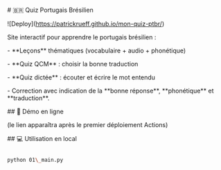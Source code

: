 \# 🇧🇷 Quiz Portugais Brésilien



!\[Deploy](https://patrickrueff.github.io/mon-quiz-ptbr/)



Site interactif pour apprendre le portugais brésilien :

\- \*\*Leçons\*\* thématiques (vocabulaire + audio + phonétique)

\- \*\*Quiz QCM\*\* : choisir la bonne traduction

\- \*\*Quiz dictée\*\* : écouter et écrire le mot entendu

\- Correction avec indication de la \*\*bonne réponse\*\*, \*\*phonétique\*\* et \*\*traduction\*\*.



\## 🚀 Démo en ligne

(le lien apparaîtra après le premier déploiement Actions)



\## 💻 Utilisation en local

```bash

python 01\_main.py




